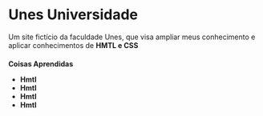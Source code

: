 <h1>Unes Universidade</h1>
<p>Um site fictício da faculdade Unes, que visa ampliar meus conhecimento e aplicar conhecimentos de <strong>HMTL e CSS</strong></p>
<h4>Coisas Aprendidas</h47>
<ul>
   <meta type="circle">
    <li>Hmtl</li>
    <li>Hmtl</li>
    <li>Hmtl</li>
    <li>Hmtl</li>
</ul>

 
